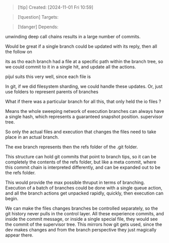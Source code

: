 
>[!tip] Created: [2024-11-01 Fri 10:59]

>[!question] Targets: 

>[!danger] Depends: 

unwinding deep call chains results in a large number of commits.

Would be great if a single branch could be updated with its reply, then all the follow on 

its as tho each branch had a file at a specific path within the branch tree, so we could commit to it in a single hit, and update all the actions.

pijul suits this very well, since each file is 

In git, if we did filesystem sharding, we could handle these updates.
Or, just use folders to represent parents of branches

What if there was a particular branch for all this, that only held the io files ?

Means the whole sweeping network of execution branches can always have a single hash, which represents a guaranteed snapshot position.
supervisor tree.

So only the actual files and execution that changes the files need to take place in an actual branch.

The exe branch represents then the refs folder of the .git folder.

This structure can hold git commits that point to branch tips, so it can be completely the contents of the refs folder, but like a meta commit, where this commit chain is interpreted differently, and can be expanded out to be the refs folder.

This would provide the max possible thruput in terms of branching.  Execution of a batch of branches could be done with a single queue action, and all the branch actions get unpacked rapidly, quickly, then execution can begin.

We can make the files changes branches be controlled separately, so the git history never pulls in the control layer.  All these experience commits, and inside the commit message, or inside a single special file, they would see the commit of the supervisor tree.
This mirrors how git gets used, since the dev makes changes and from the branch perspective they just magically appear there.